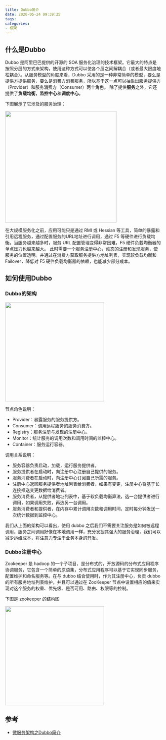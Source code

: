 ```yaml
---
title: Dubbo简介
date: 2020-05-24 09:39:25
tags:
categories:
- 框架
---
```


## 什么是Dubbo

​Dubbo 是阿里巴巴提供的开源的 SOA 服务化治理的技术框架。它最大的特点是按照分层的方式来架构，使用这种方式可以使各个层之间解耦合（或者最大限度地松耦合）。从服务模型的角度来看，Dubbo 采用的是一种非常简单的模型，要么是提供方提供服务，要么是消费方消费服务，所以基于这一点可以抽象出服务提供方（Provider）和服务消费方（Consumer）两个角色。 除了提供**服务**之外，它还提供了**负载均衡**，**监控中心**和**调度中心**。

下图展示了它涉及的服务治理：

<img src="https://cdn.jsdelivr.net/gh/zhx2020/picture/img/Dubbo服务治理.png" width="360px"/>

​在大规模服务化之前，应用可能只是通过 RMI 或 Hessian 等工具，简单的暴露和引用远程服务，通过配置服务的URL地址进行调用，通过 F5 等硬件进行负载均衡。当服务越来越多时，服务 URL 配置管理变得非常困难，F5 硬件负载均衡器的单点压力也越来越大。 此时需要一个服务注册中心，动态的注册和发现服务，使服务的位置透明。并通过在消费方获取服务提供方地址列表，实现软负载均衡和 Failover，降低对 F5 硬件负载均衡器的依赖，也能减少部分成本。

## 如何使用Dubbo

### Dubbo的架构

<img src="https://cdn.jsdelivr.net/gh/zhx2020/picture/img/Dubbo架构.png" width="320px"/>

节点角色说明：
   + Provider：暴露服务的服务提供方。
   + Consumer：调用远程服务的服务消费方。
   + Registry：服务注册与发现的注册中心。
   + Monitor：统计服务的调用次数和调用时间的监控中心。
   + Container：服务运行容器。

调用关系说明：
   + 服务容器负责启动，加载，运行服务提供者。
   + 服务提供者在启动时，向注册中心注册自己提供的服务。
   + 服务消费者在启动时，向注册中心订阅自己所需的服务。
   + 注册中心返回服务提供者地址列表给消费者，如果有变更，注册中心将基于长连接推送变更数据给消费者。
   + 服务消费者，从提供者地址列表中，基于软负载均衡算法，选一台提供者进行调用，如果调用失败，再选另一台调用。
   + 服务消费者和提供者，在内存中累计调用次数和调用时间，定时每分钟发送一次统计数据到监控中心。

我们从上面的架构可以看出，使用 dubbo 之后我们不需要关注服务是如何被远程调用，服务之间调用好像在本地调用一样，充分发掘其强大的服务治理，我们可以减少运维成本，将注意力专注于业务本身的开发。

### Dubbo注册中心

​Zookeeper 是 hadoop 的一个子项目，是分布式的，开放源码的分布式应用程序协调服务，它包含一个简单的原语集，分布式应用程序可以基于它实现同步服务，配置维护和命名服务等。在与 dubbo 结合使用时，作为其注册中心，负责 dubbo 的所有服务地址列表维护，并且可以通过在 ZooKeeper 节点中设置相应的值来实现对这个服务的权重、优先级、是否可用、路由、权限等的控制。

下图是 zookeeper 的结构图

<img src="https://cdn.jsdelivr.net/gh/zhx2020/picture/img/Zookeeper结构图.png" width="320px"/>

## 参考

+ [微服务架构之Dubbo简介](http://luckylau.tech/2018/01/09/%E5%BE%AE%E6%9C%8D%E5%8A%A1%E6%9E%B6%E6%9E%84%E4%B9%8BDubbo-1/)